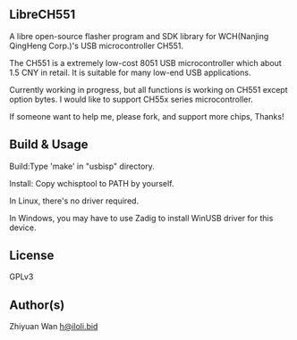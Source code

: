 LibreCH551
----------

A libre open-source flasher program and SDK library for WCH(Nanjing QingHeng Corp.)'s USB microcontroller CH551.

The CH551 is a extremely low-cost 8051 USB microcontroller which about 1.5 CNY in retail. It is suitable for many low-end USB applications.

Currently working in progress, but all functions is working on CH551 except option bytes. I would like to support CH55x series microcontroller.

If someone want to help me, please fork, and support more chips, Thanks!

Build & Usage
----------

Build:Type 'make' in "usbisp" directory.

Install: Copy wchisptool to PATH by yourself.

In Linux, there's no driver required.

In Windows, you may have to use Zadig to install WinUSB driver for this device.

License
----------

GPLv3

Author(s)
----------

Zhiyuan Wan <h@iloli.bid>
